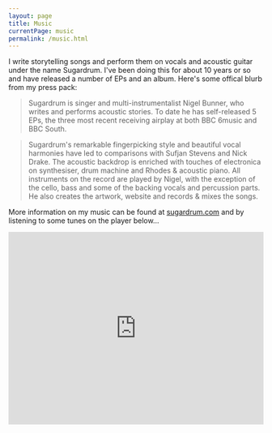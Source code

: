 ```yaml
---
layout: page
title: Music
currentPage: music
permalink: /music.html
---
```


I write storytelling songs and perform them on vocals and acoustic guitar under the name Sugardrum. I've been doing this for about 10 years or so and have released a number of EPs and an album. Here's some offical blurb from my press pack:

>Sugardrum is singer and multi-instrumentalist Nigel Bunner, who writes and performs acoustic stories. To date he has self-released 5 EPs, the three most recent receiving airplay at both BBC 6music and BBC South.

>Sugardrum's remarkable fingerpicking style and beautiful vocal harmonies have led to comparisons with Sufjan Stevens and Nick Drake. The acoustic backdrop is enriched with touches of electronica on synthesiser, drum machine and Rhodes & acoustic piano. All  instruments on the record are played by Nigel, with the exception of the cello, bass and some of the backing vocals and percussion parts. He also creates the artwork, website and records & mixes the songs.

More information on my music can be found at [sugardrum.com](//www.sugardrum.com/) and by listening to some tunes on the player below&#8230;

<div class="soundcloud_player"><iframe width="100%" height="380" scrolling="no" frameborder="no" src="https://w.soundcloud.com/player/?url=http%3A%2F%2Fapi.soundcloud.com%2Fplaylists%2F678398&amp;auto_play=false&amp;show_artwork=true&amp;color=A7CBCF"></iframe></div>
							
